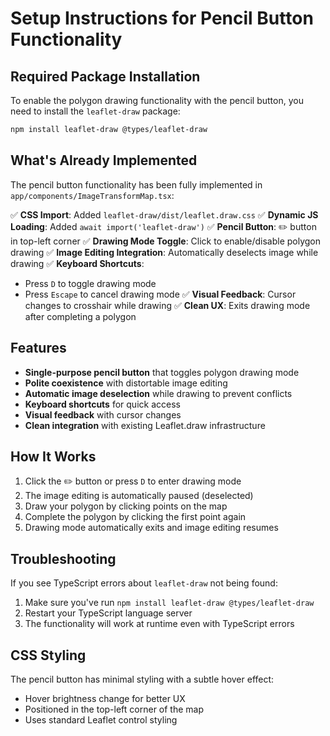 # Setup Instructions for Pencil Button Functionality

## Required Package Installation

To enable the polygon drawing functionality with the pencil button, you need to install the `leaflet-draw` package:

```bash
npm install leaflet-draw @types/leaflet-draw
```

## What's Already Implemented

The pencil button functionality has been fully implemented in `app/components/ImageTransformMap.tsx`:

✅ **CSS Import**: Added `leaflet-draw/dist/leaflet.draw.css`
✅ **Dynamic JS Loading**: Added `await import('leaflet-draw')`
✅ **Pencil Button**: ✏️ button in top-left corner
✅ **Drawing Mode Toggle**: Click to enable/disable polygon drawing
✅ **Image Editing Integration**: Automatically deselects image while drawing
✅ **Keyboard Shortcuts**: 
  - Press `D` to toggle drawing mode
  - Press `Escape` to cancel drawing mode
✅ **Visual Feedback**: Cursor changes to crosshair while drawing
✅ **Clean UX**: Exits drawing mode after completing a polygon

## Features

- **Single-purpose pencil button** that toggles polygon drawing mode
- **Polite coexistence** with distortable image editing
- **Automatic image deselection** while drawing to prevent conflicts
- **Keyboard shortcuts** for quick access
- **Visual feedback** with cursor changes
- **Clean integration** with existing Leaflet.draw infrastructure

## How It Works

1. Click the ✏️ button or press `D` to enter drawing mode
2. The image editing is automatically paused (deselected)
3. Draw your polygon by clicking points on the map
4. Complete the polygon by clicking the first point again
5. Drawing mode automatically exits and image editing resumes

## Troubleshooting

If you see TypeScript errors about `leaflet-draw` not being found:
1. Make sure you've run `npm install leaflet-draw @types/leaflet-draw`
2. Restart your TypeScript language server
3. The functionality will work at runtime even with TypeScript errors

## CSS Styling

The pencil button has minimal styling with a subtle hover effect:
- Hover brightness change for better UX
- Positioned in the top-left corner of the map
- Uses standard Leaflet control styling
